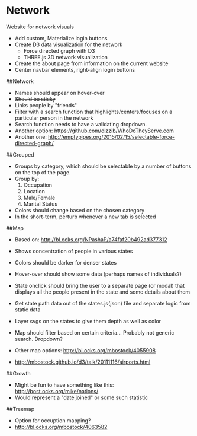 Network
=====

Website for network visuals

- Add custom, Materialize login buttons
- Create D3 data visualization for the network
  - Force directed graph with D3
  - THREE.js 3D network visualization
- Create the about page from information on the current website
- Center navbar elements, right-align login buttons


##Network

- Names should appear on hover-over
- ~~Should be sticky~~
- Links people by "friends"
- Filter with a search function that highlights/centers/focuses on a particular person in the network
- Search function needs to have a validating dropdown.
- Another option: https://github.com/dizzib/WhoDoTheyServe.com
- Another one: http://emptypipes.org/2015/02/15/selectable-force-directed-graph/


##Grouped

- Groups by category, which should be selectable by a number of buttons on the top of the page.
- Group by:
  1. Occupation
  2. Location
  3. Male/Female
  4. Marital Status
- Colors should change based on the chosen category
- In the short-term, perturb whenever a new tab is selected

##Map

- Based on: http://bl.ocks.org/NPashaP/a74faf20b492ad377312
- Shows concentration of people in various states
- Colors should be darker for denser states
- Hover-over should show some data (perhaps names of individuals?)
- State onclick should bring the user to a separate page (or modal) that displays all the people present in the state and some details about them
- Get state path data out of the states.js(json) file and separate logic from static data
- Layer svgs on the states to give them depth as well as color
- Map should filter based on certain criteria... Probably not generic search. Dropdown?

- Other map options: http://bl.ocks.org/mbostock/4055908
- http://mbostock.github.io/d3/talk/20111116/airports.html

##Growth

- Might be fun to have something like this: http://bost.ocks.org/mike/nations/
- Would represent a "date joined" or some such statistic

##Treemap

- Option for occuption mapping?
- http://bl.ocks.org/mbostock/4063582
